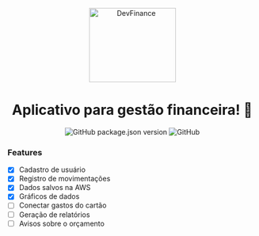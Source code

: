 
<p align="center">
    <img src="https://lh3.googleusercontent.com/xLRGTcVdfjCo2FnvGDOAPk4rwjRMISVkgAOUzAf3zVsrVCZQhzw1PFL89uKlomwUD9FpidJ3RrgBrHS2i0iuwSbIb3rqSKXVzblqjR5_Np4SS7vr9BB-WNRy-grR1DRR5ZRzuWzeWE9bBEYLuP_EtHCQyfCBNmAeSifl7svGPYmuZjf8c4T2EWlJicQpUQZY6xT2-lyeXvRF8sFgUgpw58LbX-o7xktewAHqih6SdV-Es3R9_LRXF8apYLGfCSobDWXWEycfpMWHwmat43Gc7FutQYZyZUTnhDJsEHQkexvJcEwUMR3_V2-RzHL5ZeGmm98L_C2irYh7H2B1dSDP0eaIJuzJCLjq64t3l74dCIdChSRAS110xlwhX0EU8qDcJNSBSaekiTQ6CoH76RLLmaDX6D0WgK5lHidFBHetXdY9fRNNnojPGIO32uxOGaAfOB9p3pynEy4CzpFvwp1UObEwp3qkx32tpAlaUI7OecK8kfM-Ay065KiyqlN1N3-_lW4znlQtO0S89ZcoTOODEWRKTXwZezPnz4_ezmrAl3ERch-wHX_pkjbv8LZh2Tm28eXGSv4tTnX8A4rFYvM3GKS4Kckry0YxyQc2DadPvTb2a0HA8_3k_ncbCOJ7OEM3XSXHPtnZRfdhP75XPOJCsGDiZ6IJuC-8mrynZzxaDlEP_jdeH9IdOA9WC3LG926NWRoV20fy8L-ZTvzk-0Xcz-GNHknnaIAy4f2eFP9cMhd8OxRYvbeoky2221K94jDGPMHlZL7LWSbNwVv2Skk9BVxxOD64jaaZLqznBcK_SpxwdC73Oq9llbrSVKMpzgPmkqDuuWX71lsTI2l5u35Bkj01ydPWu2ViF-BPG1nMdXWUgEbW63nScBeISIFLTIeYnfbxit3ZaGnpMN3ECgnhtDukSeh7V7pScOL6frkTESZi9thT=w554-h493-no?authuser=0" height="150" width="175" alt="DevFinance" />
</p>

<h1 align="center">Aplicativo para gestão financeira! 🚀</h1>

<div align="center">
    <img alt="GitHub package.json version" src="https://img.shields.io/github/package-json/v/Carlosdanyell/dev-finance-app?">
    <img alt="GitHub" src="https://img.shields.io/github/license/Carlosdanyell/dev-finance-app?label=LICENCE">
</div>

### Features

- [x] Cadastro de usuário
- [x] Registro de movimentações
- [x] Dados salvos na AWS
- [x] Gráficos de dados
- [ ] Conectar gastos do cartão
- [ ] Geração de relatórios
- [ ] Avisos sobre o orçamento
